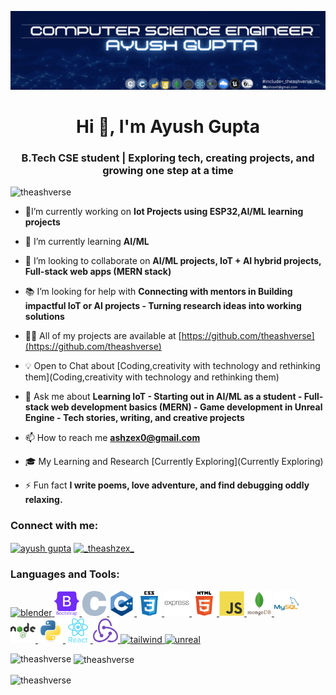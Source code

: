 ![logo](https://github.com/theashverse/theashverse/blob/main/COMPUTER%20SCIENCE%20ENGINEER%20(3).png)

<h1 align="center">Hi 👋, I'm Ayush Gupta</h1>
<h3 align="center">B.Tech CSE student | Exploring tech, creating projects, and growing one step at a time</h3>

<p align="left"> <img src="https://komarev.com/ghpvc/?username=theashverse&label=Profile%20views&color=0e75b6&style=flat" alt="theashverse" /> </p>

- 🚀I’m currently working on **Iot Projects using ESP32,AI/ML learning projects**

- 🧠 I’m currently learning **AI/ML**

- 🤝 I’m looking to collaborate on **AI/ML projects, IoT + AI hybrid projects, Full-stack web apps (MERN stack)**

- 📚 I’m looking for help with **Connecting with mentors in Building impactful IoT or AI projects - Turning research ideas into working solutions**

- 👨‍💻 All of my projects are available at [https://github.com/theashverse](https://github.com/theashverse)

- 💡 Open to Chat about [Coding,creativity with technology and rethinking them](Coding,creativity with technology and rethinking them)

- 💬 Ask me about **Learning IoT - Starting out in AI/ML as a student - Full-stack web development basics (MERN) - Game development in Unreal Engine - Tech stories, writing, and creative projects**

- 📫 How to reach me **ashzex0@gmail.com**

- 🎓 My Learning and Research [Currently Exploring](Currently Exploring)

- ⚡ Fun fact **I write poems, love adventure, and find debugging oddly relaxing.**

<h3 align="left">Connect with me:</h3>
<p align="left">
<a href="https://linkedin.com/in/ayush gupta" target="blank"><img align="center" src="https://raw.githubusercontent.com/rahuldkjain/github-profile-readme-generator/master/src/images/icons/Social/linked-in-alt.svg" alt="ayush gupta" height="30" width="40" /></a>
<a href="https://instagram.com/_theashzex_" target="blank"><img align="center" src="https://raw.githubusercontent.com/rahuldkjain/github-profile-readme-generator/master/src/images/icons/Social/instagram.svg" alt="_theashzex_" height="30" width="40" /></a>
</p>

<h3 align="left">Languages and Tools:</h3>
<p align="left"> <a href="https://www.blender.org/" target="_blank" rel="noreferrer"> <img src="https://download.blender.org/branding/community/blender_community_badge_white.svg" alt="blender" width="40" height="40"/> </a> <a href="https://getbootstrap.com" target="_blank" rel="noreferrer"> <img src="https://raw.githubusercontent.com/devicons/devicon/master/icons/bootstrap/bootstrap-plain-wordmark.svg" alt="bootstrap" width="40" height="40"/> </a> <a href="https://www.cprogramming.com/" target="_blank" rel="noreferrer"> <img src="https://raw.githubusercontent.com/devicons/devicon/master/icons/c/c-original.svg" alt="c" width="40" height="40"/> </a> <a href="https://www.w3schools.com/cpp/" target="_blank" rel="noreferrer"> <img src="https://raw.githubusercontent.com/devicons/devicon/master/icons/cplusplus/cplusplus-original.svg" alt="cplusplus" width="40" height="40"/> </a> <a href="https://www.w3schools.com/css/" target="_blank" rel="noreferrer"> <img src="https://raw.githubusercontent.com/devicons/devicon/master/icons/css3/css3-original-wordmark.svg" alt="css3" width="40" height="40"/> </a> <a href="https://expressjs.com" target="_blank" rel="noreferrer"> <img src="https://raw.githubusercontent.com/devicons/devicon/master/icons/express/express-original-wordmark.svg" alt="express" width="40" height="40"/> </a> <a href="https://www.w3.org/html/" target="_blank" rel="noreferrer"> <img src="https://raw.githubusercontent.com/devicons/devicon/master/icons/html5/html5-original-wordmark.svg" alt="html5" width="40" height="40"/> </a> <a href="https://developer.mozilla.org/en-US/docs/Web/JavaScript" target="_blank" rel="noreferrer"> <img src="https://raw.githubusercontent.com/devicons/devicon/master/icons/javascript/javascript-original.svg" alt="javascript" width="40" height="40"/> </a> <a href="https://www.mongodb.com/" target="_blank" rel="noreferrer"> <img src="https://raw.githubusercontent.com/devicons/devicon/master/icons/mongodb/mongodb-original-wordmark.svg" alt="mongodb" width="40" height="40"/> </a> <a href="https://www.mysql.com/" target="_blank" rel="noreferrer"> <img src="https://raw.githubusercontent.com/devicons/devicon/master/icons/mysql/mysql-original-wordmark.svg" alt="mysql" width="40" height="40"/> </a> <a href="https://nodejs.org" target="_blank" rel="noreferrer"> <img src="https://raw.githubusercontent.com/devicons/devicon/master/icons/nodejs/nodejs-original-wordmark.svg" alt="nodejs" width="40" height="40"/> </a> <a href="https://www.python.org" target="_blank" rel="noreferrer"> <img src="https://raw.githubusercontent.com/devicons/devicon/master/icons/python/python-original.svg" alt="python" width="40" height="40"/> </a> <a href="https://reactjs.org/" target="_blank" rel="noreferrer"> <img src="https://raw.githubusercontent.com/devicons/devicon/master/icons/react/react-original-wordmark.svg" alt="react" width="40" height="40"/> </a> <a href="https://redux.js.org" target="_blank" rel="noreferrer"> <img src="https://raw.githubusercontent.com/devicons/devicon/master/icons/redux/redux-original.svg" alt="redux" width="40" height="40"/> </a> <a href="https://tailwindcss.com/" target="_blank" rel="noreferrer"> <img src="https://www.vectorlogo.zone/logos/tailwindcss/tailwindcss-icon.svg" alt="tailwind" width="40" height="40"/> </a> <a href="https://unrealengine.com/" target="_blank" rel="noreferrer"> <img src="https://raw.githubusercontent.com/kenangundogan/fontisto/036b7eca71aab1bef8e6a0518f7329f13ed62f6b/icons/svg/brand/unreal-engine.svg" alt="unreal" width="40" height="40"/> </a> </p>

<p><img align="left" src="https://github-readme-stats.vercel.app/api/top-langs?username=theashverse&show_icons=true&locale=en&layout=compact" alt="theashverse" /></p>

<p>&nbsp;<img align="center" src="https://github-readme-stats.vercel.app/api?username=theashverse&show_icons=true&hide=stars&locale=en" alt="theashverse" /></p>


<p><img align="center" src="https://github-readme-streak-stats.herokuapp.com/?user=theashverse&" alt="theashverse" /></p>
